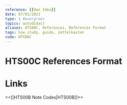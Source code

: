 ```yaml
---
reference: [[Own Idea]]
date: 07/01/2023
type: 1 #evergreen
topics: autodidact
aliases: HTS00C, References, References Format
tags: how_study, guide, zettelkasten
code: HTS00C
---
```

# HTS00C References Format


# Links
<<[[HTS00B Note Codes|HTS00B]]>>